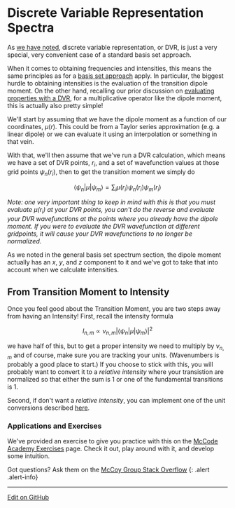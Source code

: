 # Discrete Variable Representation Spectra

As [we have noted](../Basis%20Set%20Methods/BasicDVR.md), discrete variable representation, or DVR, is just a very special, very convenient case of a standard basis set approach.

When it comes to obtaining frequencies and intensities, this means the same principles as for a [basis set approach](BasisSetSpectra.md) apply. In particular, the biggest hurdle to obtaining intensities is the evaluation of the transition dipole moment. 
On the other hand, recalling our prior discussion on [evaluating properties with a DVR](../Basis%20Set%20Methods/BasicDVR.md#evaluation-of-properties), for a multiplicative operator like the dipole moment, this is actually also pretty simple!

We'll start by assuming that we have the dipole moment as a function of our coordinates, $\mu(r)$. This could be from a Taylor series approximation (e.g. a linear dipole) or we can evaluate it using an interpolation or something in that vein.

With that, we'll then assume that we've run a DVR calculation, which means we have a set of DVR points, ${r_i}$, and a set of wavefunction values at those grid points ${\psi_n(r_i)}$, then to get the transition moment we simply do

$$
\left\langle \psi_n \lvert \mu \rvert \psi_m \right\rangle = \sum_i \mu(r_i) \psi_n(r_i)\psi_m(r_i)
$$

_Note: one very important thing to keep in mind with this is that you must evaluate $\mu(r_i)$ at your DVR points, you can't do the reverse and evaluate your DVR wavefunctions at the points where you already have the dipole moment. If you were to evaluate the DVR wavefunction at different gridpoints, it will cause your DVR wavefunctions to no longer be normalized._

As we noted in the general basis set spectrum section, the dipole moment actually has an _x_, _y_, and _z_ component to it and we've got to take that into account when we calculate intensities.

## From Transition Moment to Intensity

Once you feel good about the Transition Moment, you are two steps away from having an Intensity! 
First, recall the intensity formula

$$ I_{n,m} \propto \nu_{n,m} {\left\lvert \left\langle \psi_n | \mu | \psi_m \right\rangle \right\rvert}^{2} $$

we have half of this, but to get a proper intensity we need to multiply by $\nu_{n,m}$ and of course, make sure you are tracking your units. (Wavenumbers is probably a good place to start.) If you choose to stick with this, you will probably want to convert it to a _relative intensity_ where your transistion are normalized so that either the sum is 1 or one of the fundamental transitions is 1. 

Second, if don't want a _relative intensity_, you can implement one of the unit conversions described [here](https://mccoygroup.github.io/References/References/Spectrum%20Generation/StickSpectra.html#a-note-on-units). 

### Applications and Exercises

We've provided an exercise to give you practice with this on the [McCode Academy Exercises](../../McCoy%20Group%20Code%20Academy/Exercises) page. Check it out, play around with it, and develop some intuition.

Got questions? Ask them on the [McCoy Group Stack Overflow](https://stackoverflow.com/c/mccoygroup/questions/ask)
{: .alert .alert-info}

---

[Edit on GitHub](https://github.com/McCoyGroup/References/edit/gh-pages/References/Spectrum%20Generation/DVRSpectra.md)
